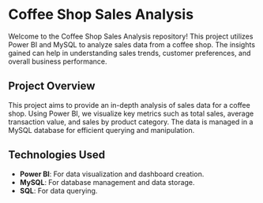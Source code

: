 # Coffee Shop Sales Analysis

Welcome to the Coffee Shop Sales Analysis repository! This project utilizes Power BI and MySQL to analyze sales data from a coffee shop. The insights gained can help in understanding sales trends, customer preferences, and overall business performance.

## Project Overview

This project aims to provide an in-depth analysis of sales data for a coffee shop. Using Power BI, we visualize key metrics such as total sales, average transaction value, and sales by product category. The data is managed in a MySQL database for efficient querying and manipulation.

## Technologies Used

- **Power BI**: For data visualization and dashboard creation.
- **MySQL**: For database management and data storage.
- **SQL**: For data querying.

